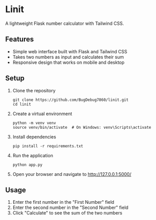 # Linit

A lightweight Flask number calculator with Tailwind CSS.

## Features

- Simple web interface built with Flask and Tailwind CSS
- Takes two numbers as input and calculates their sum
- Responsive design that works on mobile and desktop

## Setup

1. Clone the repository
   ```
   git clone https://github.com/BugDebug7860/linit.git
   cd linit
   ```

2. Create a virtual environment
   ```
   python -m venv venv
   source venv/bin/activate  # On Windows: venv\Scripts\activate
   ```

3. Install dependencies
   ```
   pip install -r requirements.txt
   ```

4. Run the application
   ```
   python app.py
   ```

5. Open your browser and navigate to http://127.0.0.1:5000/

## Usage

1. Enter the first number in the "First Number" field
2. Enter the second number in the "Second Number" field
3. Click "Calculate" to see the sum of the two numbers